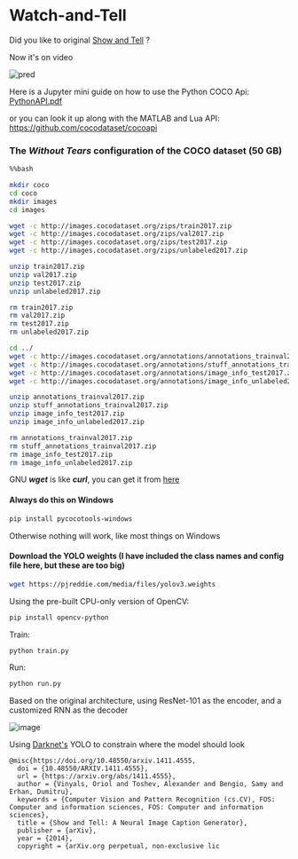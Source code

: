# Watch-and-Tell

Did you like to original [Show and Tell](https://arxiv.org/abs/1411.4555) ?

Now it's on video

![pred](https://user-images.githubusercontent.com/81184255/197354068-834c3258-b953-4cf0-b1c2-9ffa6d26d020.gif)

Here is a Jupyter mini guide on how to use the Python COCO Api: [PythonAPI.pdf](https://github.com/AndreiMoraru123/Watch-and-Tell/files/9844733/PythonAPI.pdf)

or you can look it up along with the MATLAB and Lua API: https://github.com/cocodataset/cocoapi

### The ___Without Tears___ configuration of the COCO dataset (50 GB)

```bash
%%bash

mkdir coco
cd coco
mkdir images
cd images

wget -c http://images.cocodataset.org/zips/train2017.zip
wget -c http://images.cocodataset.org/zips/val2017.zip
wget -c http://images.cocodataset.org/zips/test2017.zip
wget -c http://images.cocodataset.org/zips/unlabeled2017.zip

unzip train2017.zip
unzip val2017.zip
unzip test2017.zip
unzip unlabeled2017.zip

rm train2017.zip
rm val2017.zip
rm test2017.zip
rm unlabeled2017.zip

cd ../
wget -c http://images.cocodataset.org/annotations/annotations_trainval2017.zip
wget -c http://images.cocodataset.org/annotations/stuff_annotations_trainval2017.zip
wget -c http://images.cocodataset.org/annotations/image_info_test2017.zip
wget -c http://images.cocodataset.org/annotations/image_info_unlabeled2017.zip

unzip annotations_trainval2017.zip
unzip stuff_annotations_trainval2017.zip
unzip image_info_test2017.zip
unzip image_info_unlabeled2017.zip

rm annotations_trainval2017.zip
rm stuff_annotations_trainval2017.zip
rm image_info_test2017.zip
rm image_info_unlabeled2017.zip
```

GNU ___wget___ is like ___curl___, you can get it from [here](https://www.gnu.org/software/wget/)

#### Always do this on Windows

```bash
pip install pycocotools-windows
```

Otherwise nothing will work, like most things on Windows

#### Download the YOLO weights (I have included the class names and config file here, but these are too big)

```bash
wget https://pjreddie.com/media/files/yolov3.weights
```

Using the pre-built CPU-only version of OpenCV:
```bash
pip install opencv-python
```

Train:

```bash
python train.py
```

Run:

```bash
python run.py
```

Based on the original architecture, using ResNet-101 as the encoder, and a customized RNN as the decoder

![image](https://user-images.githubusercontent.com/81184255/197354631-a5a6a80e-a85a-4cea-b68f-fd45e43b7aeb.png)

Using [Darknet's](https://pjreddie.com/darknet/yolo/) YOLO to constrain where the model should look

```
@misc{https://doi.org/10.48550/arxiv.1411.4555,
  doi = {10.48550/ARXIV.1411.4555},
  url = {https://arxiv.org/abs/1411.4555},
  author = {Vinyals, Oriol and Toshev, Alexander and Bengio, Samy and Erhan, Dumitru},
  keywords = {Computer Vision and Pattern Recognition (cs.CV), FOS: Computer and information sciences, FOS: Computer and information sciences},
  title = {Show and Tell: A Neural Image Caption Generator},
  publisher = {arXiv},
  year = {2014},
  copyright = {arXiv.org perpetual, non-exclusive lic
```
